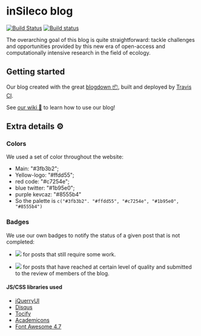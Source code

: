 # inSileco blog
[![Build Status](https://travis-ci.org/inSileco/inSileco.github.io.svg?branch=dev)](https://travis-ci.org/inSileco/inSileco.github.io)
[![Build status](https://ci.appveyor.com/api/projects/status/kxa7ht9m3b1eke22?svg=true)](https://ci.appveyor.com/project/KevCaz/insileco-github-io)


The overarching goal of this blog is quite straightforward: tackle challenges
and opportunities provided by this new era of open-access and computationally
intensive research in the field of ecology.



## Getting started

Our blog created with the great [blogdown :package:](https://bookdown.org/yihui/blogdown/), built and deployed by [Travis CI](https://travis-ci.org/inSileco/inSileco.github.io.svg?branch=dev).

See [our wiki :book:](https://github.com/inSileco/inSileco.github.io/wiki)
to learn how to use our blog!



## Extra details :gear:

### Colors

We used a set of color throughout the website:

- Main: "#3fb3b2";
- Yellow-logo: "#ffdd55";
- red code: "#c7254e";
- blue twitter: "#1b95e0";
- purple kevcaz: "#8555b4"
- So the palette is `c("#3fb3b2". "#ffdd55", "#c7254e", "#1b95e0", "#8555b4")`


### Badges

We use our own badges to notify the status of a given post that is not completed:

- ![](https://img.shields.io/badge/inSileco-InDevelopment-3fb3b2.svg) for posts that still require some work.

- ![](https://img.shields.io/badge/inSileco-UnderReview-ffdd55.svg) for posts that have reached at certain level of quality and submitted to the review of members of the blog.


#### JS/CSS libraries used

- [jQuerryUI](https://jqueryui.com/)
- [Disqus](https://disqus.com/)
- [Tocify](http://gregfranko.com/jquery.tocify.js/)
- [Academicons](https://jpswalsh.github.io/academicons/)
- [Font Awesome 4.7](https://fontawesome.com/v4.7.0/)

